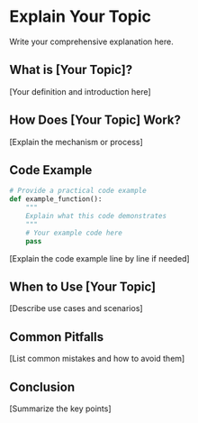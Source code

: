 # Explain Your Topic

Write your comprehensive explanation here.

## What is [Your Topic]?

[Your definition and introduction here]

## How Does [Your Topic] Work?

[Explain the mechanism or process]

## Code Example

```python
# Provide a practical code example
def example_function():
    """
    Explain what this code demonstrates
    """
    # Your example code here
    pass
```

[Explain the code example line by line if needed]

## When to Use [Your Topic]

[Describe use cases and scenarios]

## Common Pitfalls

[List common mistakes and how to avoid them]

## Conclusion

[Summarize the key points]